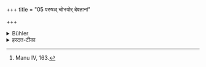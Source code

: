 +++
title = "05 परुषञ् चोभयोर् देवतानां"

+++

<details><summary>Bühler</summary>

5. And he shall not speak evil of the gods or of the king. [^2] 


[^2]:  Manu IV, 163.
</details>

<details><summary>हरदत्त-टीका</summary>

## सूत्रम्
परुषं चोभयोर्देवतानां राज्ञश्च ॥५॥  
### टिप्पनी
देवतानां राज्ञश्चेत्युभयोः । राश्यपेक्षया द्विवचनम् । परुष निन्दां वर्जयेत् ॥५॥
</details>

